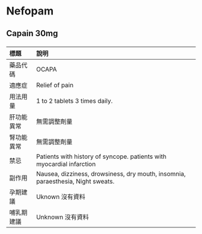 # Nefopam

## Capain 30mg

##### 

| 標題       | 說明                                                                            |
|:-----------|:--------------------------------------------------------------------------------|
| 藥品代碼   | OCAPA                                                                           |
| 適應症     | Relief of pain                                                                  |
| 用法用量   | 1 to 2 tablets 3 times daily.                                                   |
| 肝功能異常 | 無需調整劑量                                                                    |
| 腎功能異常 | 無需調整劑量                                                                    |
| 禁忌       | Patients with history of syncope. patients with myocardial infarction           |
| 副作用     | Nausea, dizziness, drowsiness, dry mouth, insomnia, paraesthesia, Night sweats. |
| 孕期建議   | Uknown 沒有資料                                                                 |
| 哺乳期建議 | Unknown 沒有資料                                                                |

